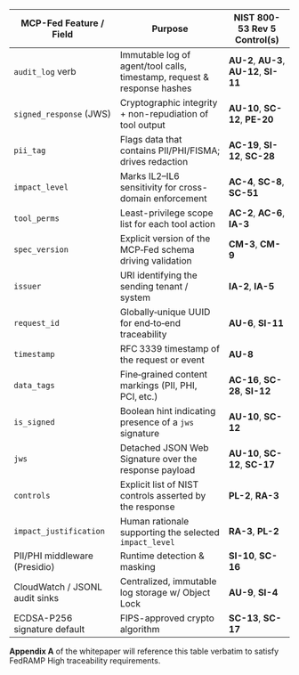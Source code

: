 | MCP-Fed Feature / Field | Purpose | NIST 800-53 Rev 5 Control(s) |
|-------------------------|---------|------------------------------|
| `audit_log` verb        | Immutable log of agent/tool calls, timestamp, request & response hashes | **AU-2**, **AU-3**, **AU-12**, **SI-11** |
| `signed_response` (JWS) | Cryptographic integrity + non-repudiation of tool output | **AU-10**, **SC-12**, **PE-20** |
| `pii_tag`               | Flags data that contains PII/PHI/FISMA; drives redaction | **AC-19**, **SI-12**, **SC-28** |
| `impact_level`          | Marks IL2–IL6 sensitivity for cross-domain enforcement | **AC-4**, **SC-8**, **SC-51** |
| `tool_perms`            | Least-privilege scope list for each tool action | **AC-2**, **AC-6**, **IA-3** |
| `spec_version`           | Explicit version of the MCP‑Fed schema driving validation | **CM-3**, **CM-9** |
| `issuer`                 | URI identifying the sending tenant / system              | **IA-2**, **IA-5** |
| `request_id`             | Globally‑unique UUID for end‑to‑end traceability         | **AU-6**, **SI-11** |
| `timestamp`              | RFC 3339 timestamp of the request or event               | **AU-8** |
| `data_tags`              | Fine‑grained content markings (PII, PHI, PCI, etc.)      | **AC-16**, **SC-28**, **SI-12** |
| `is_signed`              | Boolean hint indicating presence of a `jws` signature    | **AU-10**, **SC-12** |
| `jws`                    | Detached JSON Web Signature over the response payload    | **AU-10**, **SC-12**, **SC-17** |
| `controls`               | Explicit list of NIST controls asserted by the response  | **PL-2**, **RA-3** |
| `impact_justification`   | Human rationale supporting the selected `impact_level`   | **RA-3**, **PL-2** |
| PII/PHI middleware (Presidio) | Runtime detection & masking | **SI-10**, **SC-16** |
| CloudWatch / JSONL audit sinks | Centralized, immutable log storage w/ Object Lock | **AU-9**, **SI-4** |
| ECDSA-P256 signature default | FIPS-approved crypto algorithm | **SC-13**, **SC-17** |

**Appendix A** of the whitepaper will reference this table verbatim to satisfy FedRAMP High traceability requirements.
